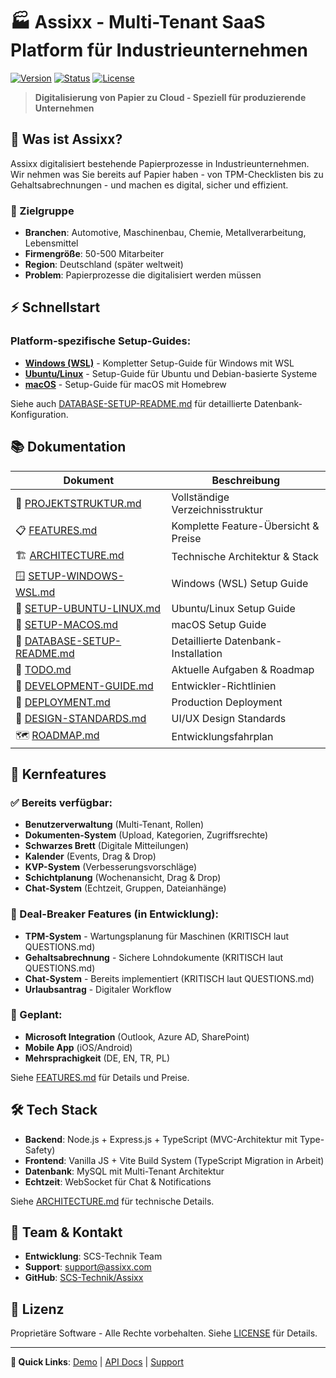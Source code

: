 # 🏭 Assixx - Multi-Tenant SaaS Platform für Industrieunternehmen

[![Version](https://img.shields.io/badge/Version-2025.1-blue.svg)](https://github.com/SCS-Technik/Assixx)
[![Status](https://img.shields.io/badge/Status-Beta%20Ready-yellow.svg)](https://github.com/SCS-Technik/Assixx)
[![License](https://img.shields.io/badge/License-Proprietary-red.svg)](./LICENSE)

> **Digitalisierung von Papier zu Cloud - Speziell für produzierende Unternehmen**

## 🚀 Was ist Assixx?

Assixx digitalisiert bestehende Papierprozesse in Industrieunternehmen. Wir nehmen was Sie bereits auf Papier haben - von TPM-Checklisten bis zu Gehaltsabrechnungen - und machen es digital, sicher und effizient.

### 🎯 Zielgruppe

- **Branchen**: Automotive, Maschinenbau, Chemie, Metallverarbeitung, Lebensmittel
- **Firmengröße**: 50-500 Mitarbeiter
- **Region**: Deutschland (später weltweit)
- **Problem**: Papierprozesse die digitalisiert werden müssen

## ⚡ Schnellstart

### Platform-spezifische Setup-Guides:

- **[Windows (WSL)](./SETUP-WINDOWS-WSL.md)** - Kompletter Setup-Guide für Windows mit WSL
- **[Ubuntu/Linux](./SETUP-UBUNTU-LINUX.md)** - Setup-Guide für Ubuntu und Debian-basierte Systeme
- **[macOS](./SETUP-MACOS.md)** - Setup-Guide für macOS mit Homebrew

Siehe auch [DATABASE-SETUP-README.md](./DATABASE-SETUP-README.md) für detaillierte Datenbank-Konfiguration.

## 📚 Dokumentation

| Dokument                                                  | Beschreibung                         |
| --------------------------------------------------------- | ------------------------------------ |
| 📁 [PROJEKTSTRUKTUR.md](./PROJEKTSTRUKTUR.md)             | Vollständige Verzeichnisstruktur     |
| 📋 [FEATURES.md](./FEATURES.md)                           | Komplette Feature-Übersicht & Preise |
| 🏗️ [ARCHITECTURE.md](./ARCHITECTURE.md)                   | Technische Architektur & Stack       |
| 🪟 [SETUP-WINDOWS-WSL.md](./SETUP-WINDOWS-WSL.md)         | Windows (WSL) Setup Guide            |
| 🐧 [SETUP-UBUNTU-LINUX.md](./SETUP-UBUNTU-LINUX.md)       | Ubuntu/Linux Setup Guide             |
| 🍎 [SETUP-MACOS.md](./SETUP-MACOS.md)                     | macOS Setup Guide                    |
| 💾 [DATABASE-SETUP-README.md](./DATABASE-SETUP-README.md) | Detaillierte Datenbank-Installation  |
| 📝 [TODO.md](./TODO.md)                                   | Aktuelle Aufgaben & Roadmap          |
| 🔧 [DEVELOPMENT-GUIDE.md](./DEVELOPMENT-GUIDE.md)         | Entwickler-Richtlinien               |
| 🚢 [DEPLOYMENT.md](./DEPLOYMENT.md)                       | Production Deployment                |
| 🎨 [DESIGN-STANDARDS.md](./DESIGN-STANDARDS.md)           | UI/UX Design Standards               |
| 🗺️ [ROADMAP.md](./ROADMAP.md)                             | Entwicklungsfahrplan                 |

## 🎯 Kernfeatures

### ✅ Bereits verfügbar:

- **Benutzerverwaltung** (Multi-Tenant, Rollen)
- **Dokumenten-System** (Upload, Kategorien, Zugriffsrechte)
- **Schwarzes Brett** (Digitale Mitteilungen)
- **Kalender** (Events, Drag & Drop)
- **KVP-System** (Verbesserungsvorschläge)
- **Schichtplanung** (Wochenansicht, Drag & Drop)
- **Chat-System** (Echtzeit, Gruppen, Dateianhänge)

### 🚨 Deal-Breaker Features (in Entwicklung):

- **TPM-System** - Wartungsplanung für Maschinen (KRITISCH laut QUESTIONS.md)
- **Gehaltsabrechnung** - Sichere Lohndokumente (KRITISCH laut QUESTIONS.md)
- **Chat-System** - Bereits implementiert (KRITISCH laut QUESTIONS.md)
- **Urlaubsantrag** - Digitaler Workflow

### 🔮 Geplant:

- **Microsoft Integration** (Outlook, Azure AD, SharePoint)
- **Mobile App** (iOS/Android)
- **Mehrsprachigkeit** (DE, EN, TR, PL)

Siehe [FEATURES.md](./FEATURES.md) für Details und Preise.

## 🛠️ Tech Stack

- **Backend**: Node.js + Express.js + TypeScript (MVC-Architektur mit Type-Safety)
- **Frontend**: Vanilla JS + Vite Build System (TypeScript Migration in Arbeit)
- **Datenbank**: MySQL mit Multi-Tenant Architektur
- **Echtzeit**: WebSocket für Chat & Notifications

Siehe [ARCHITECTURE.md](./ARCHITECTURE.md) für technische Details.

## 👥 Team & Kontakt

- **Entwicklung**: SCS-Technik Team
- **Support**: support@assixx.com
- **GitHub**: [SCS-Technik/Assixx](https://github.com/SCS-Technik/Assixx)

## 📄 Lizenz

Proprietäre Software - Alle Rechte vorbehalten. Siehe [LICENSE](./LICENSE) für Details.

---

**🔗 Quick Links**: [Demo](http://localhost:3000) | [API Docs](./server/API-TEST-README.md) | [Support](./TROUBLESHOOTING.md)
